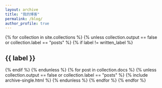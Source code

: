 ```yaml
---
layout: archive
title: "我的博客"
permalink: /blog/
author_profile: true
---
```


{% for collection in site.collections %}
  {% unless collection.output == false or collection.label == "posts" %}
    {% if label != written_label %}
      <h2 id="{{ label | slugify }}" class="archive__subtitle">{{ label }}</h2>
    {% endif %}
  {% endunless %}
  {% for post in collection.docs %}
    {% unless collection.output == false or collection.label == "posts" %}
      {% include archive-single.html %}
    {% endunless %}
  {% endfor %}
{% endfor %}